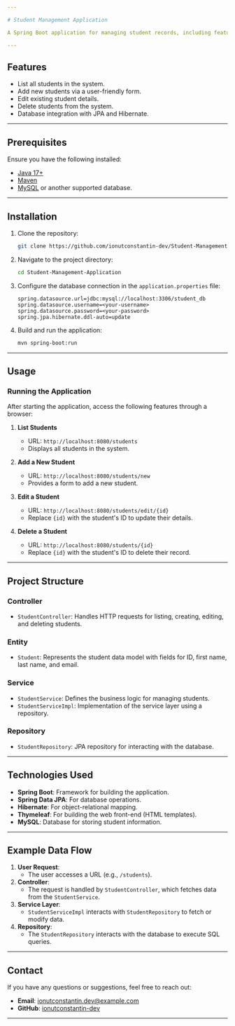 ```yaml
---

# Student Management Application

A Spring Boot application for managing student records, including features for listing, creating, updating, and deleting students. This application uses a layered architecture and integrates with a database for persistent storage of student data.

---
```


## Features

- List all students in the system.
- Add new students via a user-friendly form.
- Edit existing student details.
- Delete students from the system.
- Database integration with JPA and Hibernate.

---

## Prerequisites

Ensure you have the following installed:

- [Java 17+](https://www.oracle.com/java/technologies/javase-jdk17-downloads.html)
- [Maven](https://maven.apache.org/)
- [MySQL](https://www.mysql.com/) or another supported database.

---

## Installation

1. Clone the repository:
   ```bash
   git clone https://github.com/ionutconstantin-dev/Student-Management-Application.git
   ```
2. Navigate to the project directory:
   ```bash
   cd Student-Management-Application
   ```
3. Configure the database connection in the `application.properties` file:
   ```properties
   spring.datasource.url=jdbc:mysql://localhost:3306/student_db
   spring.datasource.username=<your-username>
   spring.datasource.password=<your-password>
   spring.jpa.hibernate.ddl-auto=update
   ```

4. Build and run the application:
   ```bash
   mvn spring-boot:run
   ```

---

## Usage

### Running the Application

After starting the application, access the following features through a browser:

1. **List Students**
   - URL: `http://localhost:8080/students`
   - Displays all students in the system.

2. **Add a New Student**
   - URL: `http://localhost:8080/students/new`
   - Provides a form to add a new student.

3. **Edit a Student**
   - URL: `http://localhost:8080/students/edit/{id}`
   - Replace `{id}` with the student's ID to update their details.

4. **Delete a Student**
   - URL: `http://localhost:8080/students/{id}`
   - Replace `{id}` with the student's ID to delete their record.

---

## Project Structure

### **Controller**
- `StudentController`: Handles HTTP requests for listing, creating, editing, and deleting students.

### **Entity**
- `Student`: Represents the student data model with fields for ID, first name, last name, and email.

### **Service**
- `StudentService`: Defines the business logic for managing students.
- `StudentServiceImpl`: Implementation of the service layer using a repository.

### **Repository**
- `StudentRepository`: JPA repository for interacting with the database.

---

## Technologies Used

- **Spring Boot**: Framework for building the application.
- **Spring Data JPA**: For database operations.
- **Hibernate**: For object-relational mapping.
- **Thymeleaf**: For building the web front-end (HTML templates).
- **MySQL**: Database for storing student information.

---

## Example Data Flow

1. **User Request**:
   - The user accesses a URL (e.g., `/students`).
2. **Controller**:
   - The request is handled by `StudentController`, which fetches data from the `StudentService`.
3. **Service Layer**:
   - `StudentServiceImpl` interacts with `StudentRepository` to fetch or modify data.
4. **Repository**:
   - The `StudentRepository` interacts with the database to execute SQL queries.

---

## Contact

If you have any questions or suggestions, feel free to reach out:

- **Email**: ionutconstantin.dev@example.com
- **GitHub**: [ionutconstantin-dev](https://github.com/ionutconstantin-dev)

---

